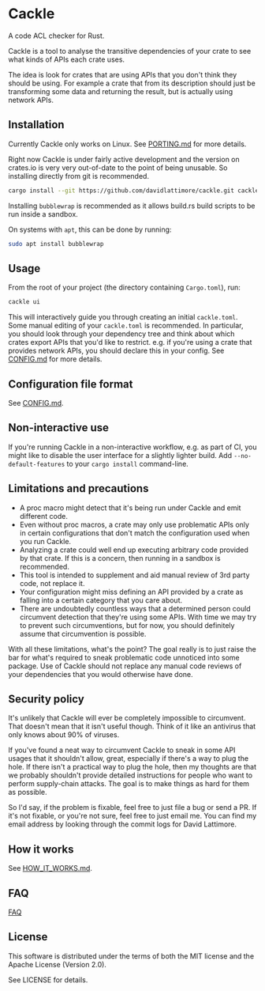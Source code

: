 # Cackle

A code ACL checker for Rust.

Cackle is a tool to analyse the transitive dependencies of your crate to see what kinds of APIs each
crate uses.

The idea is look for crates that are using APIs that you don't think they should be using. For
example a crate that from its description should just be transforming some data and returning the
result, but is actually using network APIs.

## Installation

Currently Cackle only works on Linux. See [PORTING.md](PORTING.md) for more details.

Right now Cackle is under fairly active development and the version on crates.io is very very
out-of-date to the point of being unusable. So installing directly from git is recommended.

```sh
cargo install --git https://github.com/davidlattimore/cackle.git cackle
```

Installing `bubblewrap` is recommended as it allows build.rs build scripts to be run inside a
sandbox.

On systems with `apt`, this can be done by running:

```sh
sudo apt install bubblewrap
```

## Usage

From the root of your project (the directory containing `Cargo.toml`), run:

```sh
cackle ui
```

This will interactively guide you through creating an initial `cackle.toml`. Some manual editing of
your `cackle.toml` is recommended. In particular, you should look through your dependency tree and
think about which crates export APIs that you'd like to restrict. e.g. if you're using a crate that
provides network APIs, you should declare this in your config. See [CONFIG.md](CONFIG.md) for more
details.

## Configuration file format

See [CONFIG.md](CONFIG.md).

## Non-interactive use

If you're running Cackle in a non-interactive workflow, e.g. as part of CI, you might like to
disable the user interface for a slightly lighter build. Add `--no-default-features` to your `cargo
install` command-line.

## Limitations and precautions

* A proc macro might detect that it's being run under Cackle and emit different code.
* Even without proc macros, a crate may only use problematic APIs only in certain configurations
  that don't match the configuration used when you run Cackle.
* Analyzing a crate could well end up executing arbitrary code provided by that crate. If this is a
  concern, then running in a sandbox is recommended.
* This tool is intended to supplement and aid manual review of 3rd party code, not replace it.
* Your configuration might miss defining an API provided by a crate as falling into a certain
  category that you care about.
* There are undoubtedly countless ways that a determined person could circumvent detection that
  they're using some APIs. With time we may try to prevent such circumventions, but for now, you should definitely assume that circumvention is possible.

With all these limitations, what's the point? The goal really is to just raise the bar for what's
required to sneak problematic code unnoticed into some package. Use of Cackle should not replace any
manual code reviews of your dependencies that you would otherwise have done.

## Security policy

It's unlikely that Cackle will ever be completely impossible to circumvent. That doesn't mean that
it isn't useful though. Think of it like an antivirus that only knows about 90% of viruses.

If you've found a neat way to circumvent Cackle to sneak in some API usages that it shouldn't allow,
great, especially if there's a way to plug the hole. If there isn't a practical way to plug the
hole, then my thoughts are that we probably shouldn't provide detailed instructions for people who
want to perform supply-chain attacks. The goal is to make things as hard for them as possible.

So I'd say, if the problem is fixable, feel free to just file a bug or send a PR. If it's not
fixable, or you're not sure, feel free to just email me. You can find my email address by looking
through the commit logs for David Lattimore.

## How it works

See [HOW_IT_WORKS.md](HOW_IT_WORKS.md).

## FAQ

[FAQ](FAQ.md)

## License

This software is distributed under the terms of both the MIT license and the Apache License (Version
2.0).

See LICENSE for details.

